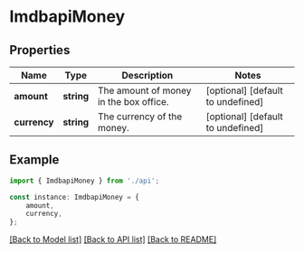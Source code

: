 # ImdbapiMoney


## Properties

Name | Type | Description | Notes
------------ | ------------- | ------------- | -------------
**amount** | **string** | The amount of money in the box office. | [optional] [default to undefined]
**currency** | **string** | The currency of the money. | [optional] [default to undefined]

## Example

```typescript
import { ImdbapiMoney } from './api';

const instance: ImdbapiMoney = {
    amount,
    currency,
};
```

[[Back to Model list]](../README.md#documentation-for-models) [[Back to API list]](../README.md#documentation-for-api-endpoints) [[Back to README]](../README.md)
